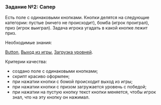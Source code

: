 ### Задание №2: Сапер

Есть поле с одинаковыми кнопками. Кнопки делятся на следующие категории: пустые (ничего не происходит), бомба (игрок проиграл), приз (игрок выиграл). Задача игрока угадать в какой кнопке лежит приз.

Необходимые знания:

[Button](http://unity3d.unium.ru/lessons/lesson11/index.html#button), [Выход из игры](http://unity3d.unium.ru/lessons/lesson11/index.html#quit), [Загрузка уровней](http://unity3d.unium.ru/lessons/lesson11/index.html#loadlevel).

Критерии качества:

- создано поле с одинаковыми кнопками;
- скрипт красиво оформлен;
- при нажатии кнопки с бомой происходит выход из игры;
- при нажатии кнопки с призом загружается уровень с победой;
- при нажатии на пустую кнопку текст кнопки меняется, чтобы игрок знал, что на эту кнопку он нажимал.